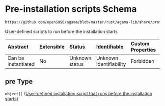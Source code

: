 # Pre-installation scripts Schema

```txt
https://github.com/openSUSE/agama/blob/master/rust/agama-lib/share/profile.schema.json#/properties/scripts/properties/pre
```

User-defined scripts to run before the installation starts

| Abstract            | Extensible | Status         | Identifiable            | Custom Properties | Additional Properties | Access Restrictions | Defined In                                                          |
| :------------------ | :--------- | :------------- | :---------------------- | :---------------- | :-------------------- | :------------------ | :------------------------------------------------------------------ |
| Can be instantiated | No         | Unknown status | Unknown identifiability | Forbidden         | Allowed               | none                | [profile.schema.json\*](profile.schema.json "open original schema") |

## pre Type

`object[]` ([User-defined installation script that runs before the installation starts](profile-defs-user-defined-installation-script-that-runs-before-the-installation-starts.md))
